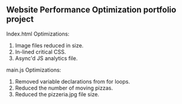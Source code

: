 ## Website Performance Optimization portfolio project

Index.html Optimizations:

1. Image files reduced in size.
2. In-lined critical CSS.
3. Async'd JS analytics file.

main.js Optimizations:

1. Removed variable declarations from for loops.
2. Reduced the number of moving pizzas.
3. Reduced the pizzeria.jpg file size.
